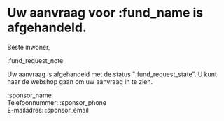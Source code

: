 # Uw aanvraag voor :fund_name is afgehandeld.

Beste inwoner,
&nbsp;  

:fund_request_note
&nbsp;  

Uw aanvraag is afgehandeld met de status ":fund_request_state". 
U kunt naar de webshop gaan om uw aanvraag in te zien.
&nbsp;

:sponsor_name
&nbsp;  
Telefoonnummer: :sponsor_phone
&nbsp;  
E-mailadres: :sponsor_email